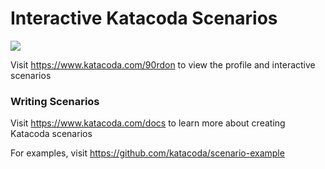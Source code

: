 # Interactive Katacoda Scenarios

[![](http://shields.katacoda.com/katacoda/90rdon/count.svg)](https://www.katacoda.com/90rdon "Get your profile on Katacoda.com")

Visit https://www.katacoda.com/90rdon to view the profile and interactive scenarios

### Writing Scenarios
Visit https://www.katacoda.com/docs to learn more about creating Katacoda scenarios

For examples, visit https://github.com/katacoda/scenario-example
